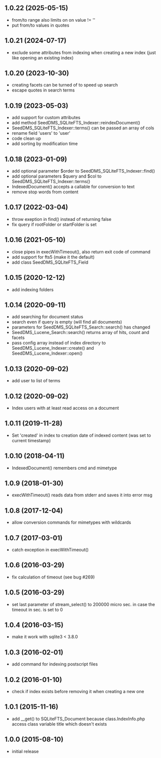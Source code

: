 1.0.22 (2025-05-15)
---------------------
- from/to range also limits on on value != ''
- put from/to values in quotes

1.0.21 (2024-07-17)
---------------------
- exclude some attributes from indexing when creating a new index (just
  like opening an existing index)

1.0.20 (2023-10-30)
---------------------
- creating facets can be turned of to speed up search
- escape quotes in search terms

1.0.19 (2023-05-03)
---------------------
- add support for custom attributes
- add method SeedDMS_SQLiteFTS_Indexer::reindexDocument()
- SeedDMS_SQLiteFTS_Indexer::terms() can be passed an array of cols
- rename field 'users' to 'user'
- code clean up
- add sorting by modification time

1.0.18 (2023-01-09)
---------------------
- add optional parameter $order to SeedDMS_SQLiteFTS_Indexer::find()
- add optional parameters $query and $col to SeedDMS_SQLiteFTS_Indexer::terms()
- IndexedDocument() accepts a callable for conversion to text
- remove stop words from content

1.0.17 (2022-03-04)
---------------------
- throw exeption in find() instead of returning false
- fix query if rootFolder or startFolder is set
   

1.0.16 (2021-05-10)
---------------------
- close pipes in execWithTimeout(), also return exit code of command
- add support for fts5 (make it the default)
- add class SeedDMS_SQLiteFTS_Field

1.0.15 (2020-12-12)
---------------------
- add indexing folders

1.0.14 (2020-09-11)
---------------------
- add searching for document status
- search even if query is empty	(will find all documents)
- parameters for SeedDMS_SQLiteFTS_Search::search() has changed
- SeedDMS_Lucene_Search::search() returns array of hits, count and facets
- pass config array instead of index directory to SeedDMS_Lucene_Indexer::create()
  and SeedDMS_Lucene_Indexer::open()

1.0.13 (2020-09-02)
---------------------
- add user to list of terms

1.0.12 (2020-09-02)
---------------------
- Index users with at least read access on a document

1.0.11 (2019-11-28)
---------------------
- Set 'created' in index to creation date of indexed content (was set to current
timestamp)

1.0.10 (2018-04-11)
---------------------
- IndexedDocument() remembers cmd and mimetype

1.0.9 (2018-01-30)
---------------------
- execWithTimeout() reads data from stderr and saves it into error msg

1.0.8 (2017-12-04)
---------------------
- allow conversion commands for mimetypes with wildcards

1.0.7 (2017-03-01)
---------------------
- catch exception in execWithTimeout()

1.0.6 (2016-03-29)
---------------------
- fix calculation of timeout (see bug #269)

1.0.5 (2016-03-29)
---------------------
- set last parameter of stream_select() to 200000 micro sec. in case the timeout in sec. is set to 0

1.0.4 (2016-03-15)
---------------------
- make it work with sqlite3 &lt; 3.8.0

1.0.3 (2016-02-01)
---------------------
- add command for indexing postѕcript files

1.0.2 (2016-01-10)
---------------------
- check if index exists before removing it when creating a new one

1.0.1 (2015-11-16)
---------------------
- add __get() to SQLiteFTS_Document because class.IndexInfo.php access class variable title which doesn't exists

1.0.0 (2015-08-10)
---------------------
- initial release

